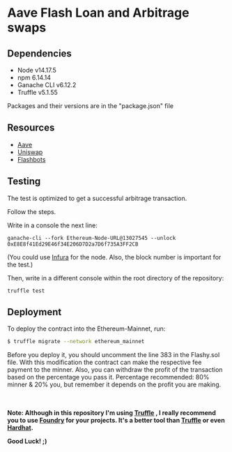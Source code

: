 # Aave Flash Loan and Arbitrage swaps 

## Dependencies

* Node v14.17.5
* npm 6.14.14
* Ganache CLI v6.12.2
* Truffle v5.1.55 

Packages and their versions are in the "package.json" file

## Resources

* [Aave](https://github.com/aave)
* [Uniswap](https://github.com/Uniswap)
* [Flashbots ](https://github.com/flashbots)

## Testing
The test is optimized to get a successful arbitrage transaction. 

Follow the steps.

Write in a console the next line:

```
ganache-cli --fork Ethereum-Node-URL@13027545 --unlock 0xE8E8f41Ed29E46f34E206D7D2a7D6f735A3FF2CB 
```
(You could use [Infura](https://www.infura.io/) for the node. Also, the block number is important for the test.)

Then, write in a different console within the root directory of the repository:

```
truffle test 
```


## Deployment 

To deploy the contract into the Ethereum-Mainnet, run:

```bash
$ truffle migrate --network ethereum_mainnet
```

Before you deploy it, you should uncomment the line 383 in the Flashy.sol file. 
With this modification the contract can make the respective fee payment to the minner. Also, you can withdraw the profit of the transaction based on the percentage you pass it. Percentage recommended: 80% minner & 20% you, but remember it depends on the profit you are making.
<br />
<br />
<br />

**Note: Although in this repository I'm using [Truffle](https://github.com/trufflesuite/truffle) , I really recommend you to use [Foundry](https://github.com/foundry-rs/foundry)  for your projects. It's a better tool than [Truffle](https://github.com/trufflesuite/truffle) or even [Hardhat](https://github.com/NomicFoundation/hardhat).**

**Good Luck! ;)**